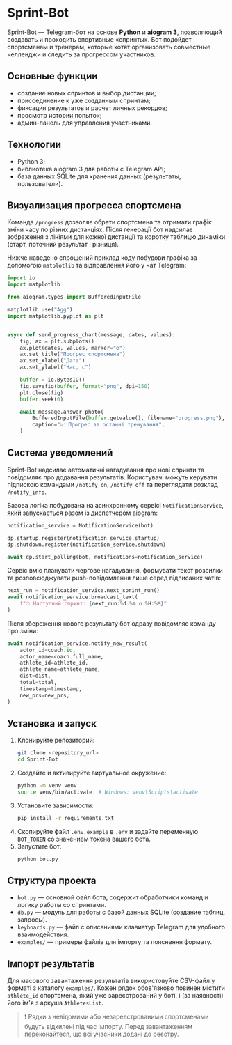 # Sprint-Bot

Sprint-Bot — Telegram-бот на основе **Python** и **aiogram 3**, позволяющий создавать и проходить спортивные «спринты». Бот подойдет спортсменам и тренерам, которые хотят организовать совместные челленджи и следить за прогрессом участников.

## Основные функции
- создание новых спринтов и выбор дистанции;
- присоединение к уже созданным спринтам;
- фиксация результатов и расчет личных рекордов;
- просмотр истории попыток;
- админ-панель для управления участниками.

## Технологии
- Python 3;
- библиотека aiogram 3 для работы с Telegram API;
- база данных SQLite для хранения данных (результаты, пользователи).

## Визуализация прогресса спортсмена

Команда `/progress` дозволяє обрати спортсмена та отримати графік зміни часу по
різних дистанціях. Після генерації бот надсилає зображення з лініями для кожної
дистанції та коротку таблицю динаміки (старт, поточний результат і різниця).

Нижче наведено спрощений приклад коду побудови графіка за допомогою
`matplotlib` та відправлення його у чат Telegram:

```python
import io
import matplotlib

from aiogram.types import BufferedInputFile

matplotlib.use("Agg")
import matplotlib.pyplot as plt


async def send_progress_chart(message, dates, values):
    fig, ax = plt.subplots()
    ax.plot(dates, values, marker="o")
    ax.set_title("Прогрес спортсмена")
    ax.set_xlabel("Дата")
    ax.set_ylabel("Час, с")

    buffer = io.BytesIO()
    fig.savefig(buffer, format="png", dpi=150)
    plt.close(fig)
    buffer.seek(0)

    await message.answer_photo(
        BufferedInputFile(buffer.getvalue(), filename="progress.png"),
        caption="📈 Прогрес за останні тренування",
    )
```

## Система уведомлений

Sprint-Bot надсилає автоматичні нагадування про нові спринти та повідомляє про
додавання результатів. Користувачі можуть керувати підпискою командами
`/notify_on`, `/notify_off` та переглядати розклад `/notify_info`.

Базова логіка побудована на асинхронному сервісі `NotificationService`, який
запускається разом із диспетчером aiogram:

```python
notification_service = NotificationService(bot)

dp.startup.register(notification_service.startup)
dp.shutdown.register(notification_service.shutdown)

await dp.start_polling(bot, notifications=notification_service)
```

Сервіс вміє планувати чергове нагадування, формувати текст розсилки та
розповсюджувати push-повідомлення лише серед підписаних чатів:

```python
next_run = notification_service.next_sprint_run()
await notification_service.broadcast_text(
    f"⏱ Наступний спринт: {next_run:%d.%m о %H:%M}"
)
```

Після збереження нового результату бот одразу повідомляє команду про зміни:

```python
await notification_service.notify_new_result(
    actor_id=coach.id,
    actor_name=coach.full_name,
    athlete_id=athlete_id,
    athlete_name=athlete_name,
    dist=dist,
    total=total,
    timestamp=timestamp,
    new_prs=new_prs,
)
```

## Установка и запуск
1. Клонируйте репозиторий:
   ```bash
   git clone <repository_url>
   cd Sprint-Bot
   ```
2. Создайте и активируйте виртуальное окружение:
   ```bash
   python -m venv venv
   source venv/bin/activate  # Windows: venv\Scripts\activate
   ```
3. Установите зависимости:
   ```bash
   pip install -r requirements.txt
   ```
4. Скопируйте файл `.env.example` в `.env` и задайте переменную `BOT_TOKEN` со значением токена вашего бота.
5. Запустите бот:
   ```bash
   python bot.py
   ```

## Структура проекта
- `bot.py` — основной файл бота, содержит обработчики команд и логику работы со спринтами.
- `db.py` — модуль для работы с базой данных SQLite (создание таблиц, запросы).
- `keyboards.py` — файл с описаниями клавиатур Telegram для удобного взаимодействия.
- `examples/` — примеры файлів для імпорту та пояснення формату.

## Імпорт результатів

Для масового завантаження результатів використовуйте CSV-файл у форматі з каталогу
`examples/`. Кожен рядок обов'язково повинен містити `athlete_id` спортсмена, який уже
зареєстрований у боті, і (за наявності) його ім'я з аркуша `AthletesList`.

> ❗️ Рядки з невідомими або незареєстрованими спортсменами будуть відхилені під час
> імпорту. Перед завантаженням переконайтеся, що всі учасники додані до реєстру.

